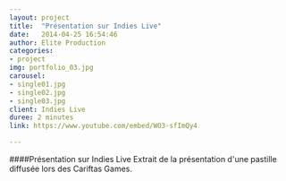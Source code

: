 ```yaml
---
layout: project
title:  "Présentation sur Indies Live"
date:   2014-04-25 16:54:46
author: Elite Production
categories:
- project
img: portfolio_03.jpg
carousel:
- single01.jpg
- single02.jpg
- single03.jpg
client: Indies Live
duree: 2 minutes
link: https://www.youtube.com/embed/WO3-sfImQy4

---
```

####Présentation sur Indies Live
Extrait de la présentation d'une pastille diffusée lors des Cariftas Games.